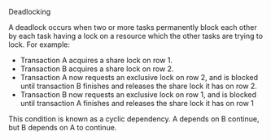 Deadlocking

A deadlock occurs when two or more tasks permanently block each other by each task having a lock on a resource which the other tasks are trying to lock. For example:
- Transaction A acquires a share lock on row 1.
- Transaction B acquires a share lock on row 2.
- Transaction A now requests an exclusive lock on row 2, and is blocked until transaction B finishes and releases the share lock it has on row 2.
- Transaction B now requests an exclusive lock on row 1, and is blocked until transaction A finishes and releases the share lock it has on row 1

This condition is known as a cyclic dependency.  A depends on B continue, but B depends on A to continue.
